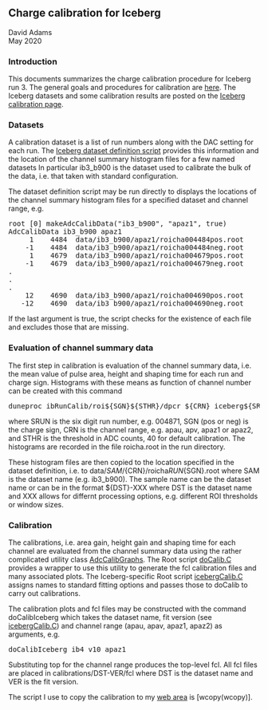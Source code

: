 ## Charge calibration for Iceberg

David Adams   
May 2020

### Introduction

This documents summarizes the charge calibration procedure for Iceberg run 3.
The general goals and procedures for calibration are [here](procedure.md).
The Iceberg datasets and some calibration results are posted on the
[Iceberg calibration page](https://internal.dunescience.org/people/dladams/protodune/iceberg/calibrations).

### Datasets

A calibration dataset is a list of run numbers along with the DAC setting for each run.
The [Iceberg dataset definition script](../Root/Iceberg/makeIcebergCalibData.C)
provides this information and the location of the channel summary histogram files for a few named datasets
In particular ib3_b900 is the dataset
used to calibrate the bulk of the data, i.e. that taken with standard configuration.

The dataset definition script may be run directly to displays the locations of the
channel summary histogram files for a specified dataset and channel range, e.g.
<pre>
root [0] makeAdcCalibData("ib3_b900", "apaz1", true)
AdcCalibData ib3_b900 apaz1
     1    4484  data/ib3_b900/apaz1/roicha004484pos.root
    -1    4484  data/ib3_b900/apaz1/roicha004484neg.root
     1    4679  data/ib3_b900/apaz1/roicha004679pos.root
    -1    4679  data/ib3_b900/apaz1/roicha004679neg.root
.
.
.
    12    4690  data/ib3_b900/apaz1/roicha004690pos.root
   -12    4690  data/ib3_b900/apaz1/roicha004690neg.root
</pre>
If the last argument is true, the script checks for the existence of each file and excludes
those that are missing.

### Evaluation of channel summary data

The first step in calibration is evaluation of the channel summary data, i.e. the mean value
of pulse area, height and shaping time for each run and charge sign.
Histograms with these means as function of channel number can be created with this command
<pre>
duneproc ibRunCalib/roi${SGN}${STHR}/dpcr_${CRN} iceberg${SRUN}
</pre>
where SRUN is the six digit run number, e.g. 004871, SGN (pos or neg) is the charge sign,
CRN is the channel range, e.g. apau, apv, apaz1 or apaz2, and
STHR is the threshold in ADC counts, 40 for default calibration.
The histograms are recorded in the file roicha.root in the run directory.

These histogram files are then copied to the location specified in the dataset definition,
i.e. to data/${SAM}/${CRN}/roicha${RUN}${SGN}.root where SAM is the dataset name (e.g. ib3_b900).
The sample name can be the dataset name or can be in the format ${DST}-XXX where DST is the dataset
name and XXX allows for differnt processing options, e.g. different ROI thresholds or
window sizes.

### Calibration

The calibrations, i.e. area gain, height gain and shaping time for each channel are evaluated
from the channel summary data using
the rather complicated utility class [AdcCalibGraphs](../Utility/AdcCalibGraphs.h).
The Root script [doCalib.C](../Root/doCalib.C) provides a wrapper to use this utility to generate
the fcl calibration files and many associated plots.
The Iceberg-specific Root script [icebergCalib.C](../Root/Iceberg/icebergCalib.C)
assigns names to standard fitting options and passes
those to doCalib to carry out calibrations.

The calibration plots and fcl files may be constructed with the command doCalibIceberg which takes
the dataset name, fit version (see [icebergCalib.C](../Root/Iceberg/icebergCalib.C)) and 
channel range (apau, apav, apaz1, apaz2) as arguments, e.g.
<pre>
doCalibIceberg ib4 v10 apaz1
</pre>
Substituting top for the channel range produces the top-level fcl.
All fcl files are placed in calibrations/DST-VER/fcl where DST is the dataset name and VER is the fit version.

The script I use to copy the calibration to my
[web area](https://internal.dunescience.org/people/dladams/protodune/iceberg/calibrations)
is [wcopy(wcopy)].
